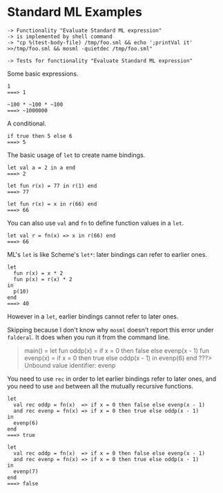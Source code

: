 Standard ML Examples
====================

    -> Functionality "Evaluate Standard ML expression"
    -> is implemented by shell command
    -> "cp %(test-body-file) /tmp/foo.sml && echo ';printVal it' >>/tmp/foo.sml && mosml -quietdec /tmp/foo.sml"

    -> Tests for functionality "Evaluate Standard ML expression"

Some basic expressions.

    1
    ===> 1

    ~100 * ~100 * ~100
    ===> ~1000000

A conditional.

    if true then 5 else 6
    ===> 5

The basic usage of `let` to create name bindings.

    let val a = 2 in a end
    ===> 2

    let fun r(x) = 77 in r(1) end
    ===> 77

    let fun r(x) = x in r(66) end
    ===> 66

You can also use `val` and `fn` to define function values in a `let`.

    let val r = fn(x) => x in r(66) end
    ===> 66

ML's `let` is like Scheme's `let*`: later bindings can refer to earlier ones.

    let
      fun r(x) = x * 2
      fun p(x) = r(x) * 2
    in
      p(10)
    end
    ===> 40

However in a `let`, earlier bindings cannot refer to later ones.

Skipping because I don't know why `mosml` doesn't report this error under `falderal`.
It does when you run it from the command line.

>    main() =
>    let
>      fun oddp(x)  = if x = 0 then false else evenp(x - 1)
>      fun evenp(x) = if x = 0 then true else oddp(x - 1)
>    in
>      evenp(6)
>    end
>    ???> Unbound value identifier: evenp

You need to use `rec` in order to let earlier bindings refer to later ones,
and you need to use `and` between all the mutually recursive functions.

    let
      val rec oddp = fn(x)  => if x = 0 then false else evenp(x - 1)
      and rec evenp = fn(x) => if x = 0 then true else oddp(x - 1)
    in
      evenp(6)
    end
    ===> true

    let
      val rec oddp = fn(x)  => if x = 0 then false else evenp(x - 1)
      and rec evenp = fn(x) => if x = 0 then true else oddp(x - 1)
    in
      evenp(7)
    end
    ===> false
